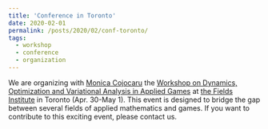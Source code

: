 ```yaml
---
title: 'Conference in Toronto'
date: 2020-02-01
permalink: /posts/2020/02/conf-toronto/
tags:
  - workshop
  - conference
  - organization
---
```


We are organizing with [Monica Cojocaru](https://sites.google.com/site/mgcojocarumath/) the [Workshop on Dynamics, Optimization and Variational Analysis in Applied Games](http://www.fields.utoronto.ca/activities/19-20/applied-games) at [the Fields Institute](http://www.fields.utoronto.ca/describe/host-institutions/fields-institute) in Toronto (Apr. 30-May 1).
This event is designed to bridge the gap between several fields of applied mathematics and games.
If you want to contribute to this exciting event, please contact us.
